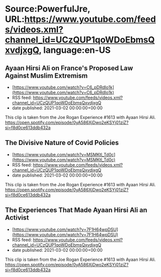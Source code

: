 # Source:PowerfulJre, URL:https://www.youtube.com/feeds/videos.xml?channel_id=UCzQUP1qoWDoEbmsQxvdjxgQ, language:en-US

## Ayaan Hirsi Ali on France's Proposed Law Against Muslim Extremism
 - [https://www.youtube.com/watch?v=C6_pDRdIo1k](https://www.youtube.com/watch?v=C6_pDRdIo1k)
 - RSS feed: https://www.youtube.com/feeds/videos.xml?channel_id=UCzQUP1qoWDoEbmsQxvdjxgQ
 - date published: 2021-03-02 00:00:00+00:00

This clip is taken from the Joe Rogan Experience #1613 with Ayaan Hirsi Ali. https://open.spotify.com/episode/0yA586XjDwo2eKSYj01ziZ?si=f8d0ce613ddb432a

## The Divisive Nature of Covid Policies
 - [https://www.youtube.com/watch?v=MSMKtl_Td0c](https://www.youtube.com/watch?v=MSMKtl_Td0c)
 - RSS feed: https://www.youtube.com/feeds/videos.xml?channel_id=UCzQUP1qoWDoEbmsQxvdjxgQ
 - date published: 2021-03-02 00:00:00+00:00

This clip is taken from the Joe Rogan Experience #1613 with Ayaan Hirsi Ali. https://open.spotify.com/episode/0yA586XjDwo2eKSYj01ziZ?si=f8d0ce613ddb432a

## The Experiences That Made Ayaan Hirsi Ali an Activist
 - [https://www.youtube.com/watch?v=7F1H64wpDSU](https://www.youtube.com/watch?v=7F1H64wpDSU)
 - RSS feed: https://www.youtube.com/feeds/videos.xml?channel_id=UCzQUP1qoWDoEbmsQxvdjxgQ
 - date published: 2021-03-02 00:00:00+00:00

This clip is taken from the Joe Rogan Experience #1613 with Ayaan Hirsi Ali. https://open.spotify.com/episode/0yA586XjDwo2eKSYj01ziZ?si=f8d0ce613ddb432a

